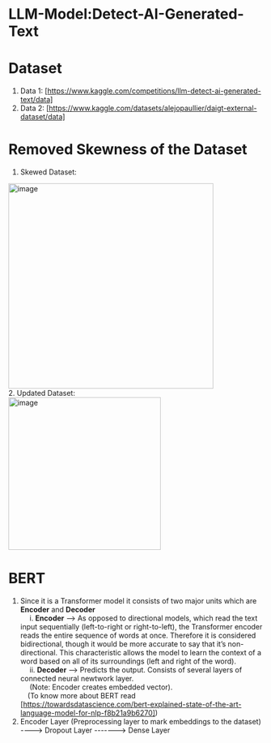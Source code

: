 # LLM-Model:Detect-AI-Generated-Text

# Dataset
1. Data 1: [https://www.kaggle.com/competitions/llm-detect-ai-generated-text/data]
2. Data 2: [https://www.kaggle.com/datasets/alejopaullier/daigt-external-dataset/data]

# Removed Skewness of the Dataset
1. Skewed Dataset:
<img width="405" alt="image" src="https://github.com/palswayam5/LLM-Model---Detect-AI-Generated-Text/assets/97727708/0839020f-9395-4ca6-8868-64e26420407e">
<br/>
2. Updated Dataset: </br>
<img width="301" alt="image" src="https://github.com/palswayam5/LLM-Model---Detect-AI-Generated-Text/assets/97727708/c2ac0195-1222-4557-a5c0-995a78456a87">


# BERT
1. Since it is a Transformer model it consists of two major units which are **Encoder** and **Decoder** </br>
        &emsp; i. **Encoder** --> As opposed to directional models, which read the text input sequentially (left-to-right or right-to-left), the Transformer encoder reads the entire sequence of words at once. Therefore it is considered bidirectional, though it would be more accurate to say that it’s non-directional. This                       characteristic allows the model to learn the context of a word based on all of its surroundings (left and right of the word).<br/>
        &emsp; ii. **Decoder** --> Predicts the output. Consists of several layers of connected neural newtwork layer. <br/>
  &emsp; (Note: Encoder creates embedded vector). <br/>
   &emsp;(To know more about BERT read [https://towardsdatascience.com/bert-explained-state-of-the-art-language-model-for-nlp-f8b21a9b6270]) <br/>
2. Encoder Layer (Preprocessing layer to mark embeddings to the dataset) ----> Dropout Layer -------> Dense Layer <br/>
